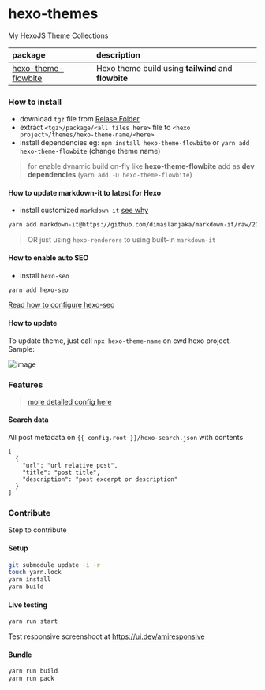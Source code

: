 # hexo-themes
My HexoJS Theme Collections

| package | description
| :--- | :--- |
| [hexo-theme-flowbite](./themes/hexo-theme-flowbite/) | Hexo theme build using **tailwind** and **flowbite** |

### How to install

- download `tgz` file from [Relase Folder](./releases/)
- extract `<tgz>/package/<all files here>` file to `<hexo project>/themes/hexo-theme-name/<here>`
- install dependencies eg: `npm install hexo-theme-flowbite` or `yarn add hexo-theme-flowbite` (change theme name)

> for enable dynamic build on-fly like **hexo-theme-flowbite** add as **dev dependencies** (`yarn add -D hexo-theme-flowbite`)

#### How to update markdown-it to latest for Hexo

- install customized `markdown-it` [see why](https://github.com/dimaslanjaka/hexo-renderers/tree/esm#requirements)

```bash
yarn add markdown-it@https://github.com/dimaslanjaka/markdown-it/raw/2000d25dec653f6e62a545b30f6d58fad20e6d1f/release/markdown-it.tgz
```

> OR just using `hexo-renderers` to using built-in `markdown-it`

#### How to enable auto SEO

- install `hexo-seo`

```bash
yarn add hexo-seo
```

[Read how to configure hexo-seo](https://github.com/dimaslanjaka/hexo-seo#readme)

#### How to update

To update theme, just call `npx hexo-theme-name` on cwd hexo project. Sample:

![image](https://github.com/user-attachments/assets/b62da4d0-8db1-4dc8-ae3d-b0b5e2640ad1)

### Features

> [more detailed config here](./themes/hexo-theme-flowbite/_config.yml)

#### Search data

All post metadata on `{{ config.root }}/hexo-search.json` with contents

```jsonc
[
  {
    "url": "url relative post",
    "title": "post title",
    "description": "post excerpt or description"
  }
]
```

### Contribute

Step to contribute

#### Setup

```bash
git submodule update -i -r
touch yarn.lock
yarn install
yarn build
```

#### Live testing

```bash
yarn run start
```

Test responsive screenshoot at https://ui.dev/amiresponsive

#### Bundle

```bash
yarn run build
yarn run pack
```
